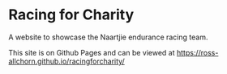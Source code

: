 # Racing for Charity

A website to showcase the Naartjie endurance racing team.

This site is on Github Pages and can be viewed at https://ross-allchorn.github.io/racingforcharity/
